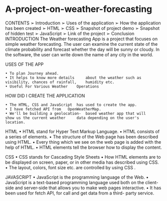 # A-project-on-weather-forecasting
CONTENTS 
➢ Introduction 
➢ Uses of the application 
➢ How the application has been created 
➢ HTML 
➢ CSS 
➢ Snapshot of project demo 
➢ Snapshot of hidden test 
➢ JavaScript 
➢ Link of the project 
➢ Conclusion 
 INTRODUCTION 
	The Weather forecasting App is a project that focuses on simple weather forecasting. 
	The user can examine the current state of the climate 
	probability and forecast whether the day will be sunny or cloudy. 
	In the software, the user can write down the name of any city in the world.

USES OF THE APP 

	• To plan Journey ahead. 
	• It helps to know more details 	about the weather such as 	visibility, chances of rainfall, 	humidity etc. 
	• Useful For Various Weather 	Operations 
 
 HOW DID I CREATE THE  APPLICATION 

	• The HTML, CSS and JavaScript 	has used to create the app. 
	• I have fetched API from 	OpenWeatherMap. 
	• We'll be building a geolocation-	based weather app that will 	show us the current weather 	data depending on the user's 	location. 
HTML 
• HTML stand for Hyper Text Markup Language. 
• HTML consists of a series of elements. 
• The structure of the Web page has been described using HTML. 
• Every thing which we see on the web page is added with the help of HTML. 
• HTML elements tell the browser how to display the content. 

CSS 
• CSS stands for Cascading Style Sheets 
• How HTML elements are to be displayed on screen, paper, or in other media has described using CSS. 
• The layout, colors, font size etc. are controlled by using CSS .

JAVASCRIPT 
• JavaScript is the programming language of the Web. 
• JavaScript is a text-based programming language used both on the client-side and server-side that allows you to make web pages interactive. 
• It has been used for fetch API, for call and get data from a third- party service. 


                                     

